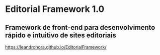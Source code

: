 
# Editorial Framework 1.0
## Framework de front-end para desenvolvimento rápido e intuitivo de sites editoriais
https://leandrohora.github.io/EditorialFramework/
